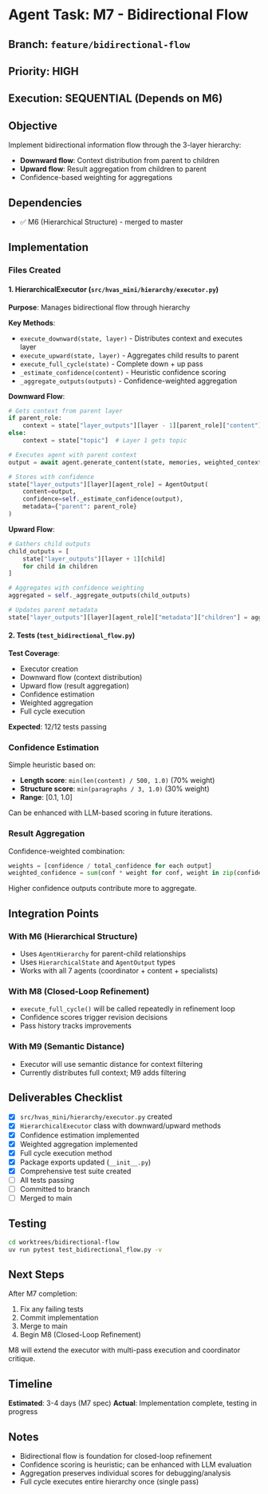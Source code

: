 # Agent Task: M7 - Bidirectional Flow

## Branch: `feature/bidirectional-flow`

## Priority: HIGH

## Execution: SEQUENTIAL (Depends on M6)

## Objective

Implement bidirectional information flow through the 3-layer hierarchy:
- **Downward flow**: Context distribution from parent to children
- **Upward flow**: Result aggregation from children to parent
- Confidence-based weighting for aggregations

## Dependencies

- ✅ M6 (Hierarchical Structure) - merged to master

## Implementation

### Files Created

#### 1. HierarchicalExecutor (`src/hvas_mini/hierarchy/executor.py`)

**Purpose**: Manages bidirectional flow through hierarchy

**Key Methods**:
- `execute_downward(state, layer)` - Distributes context and executes layer
- `execute_upward(state, layer)` - Aggregates child results to parent
- `execute_full_cycle(state)` - Complete down + up pass
- `_estimate_confidence(content)` - Heuristic confidence scoring
- `_aggregate_outputs(outputs)` - Confidence-weighted aggregation

**Downward Flow**:
```python
# Gets context from parent layer
if parent_role:
    context = state["layer_outputs"][layer - 1][parent_role]["content"]
else:
    context = state["topic"]  # Layer 1 gets topic

# Executes agent with parent context
output = await agent.generate_content(state, memories, weighted_context=context)

# Stores with confidence
state["layer_outputs"][layer][agent_role] = AgentOutput(
    content=output,
    confidence=self._estimate_confidence(output),
    metadata={"parent": parent_role}
)
```

**Upward Flow**:
```python
# Gathers child outputs
child_outputs = [
    state["layer_outputs"][layer + 1][child]
    for child in children
]

# Aggregates with confidence weighting
aggregated = self._aggregate_outputs(child_outputs)

# Updates parent metadata
state["layer_outputs"][layer][agent_role]["metadata"]["children"] = aggregated
```

#### 2. Tests (`test_bidirectional_flow.py`)

**Test Coverage**:
- Executor creation
- Downward flow (context distribution)
- Upward flow (result aggregation)
- Confidence estimation
- Weighted aggregation
- Full cycle execution

**Expected**: 12/12 tests passing

### Confidence Estimation

Simple heuristic based on:
- **Length score**: `min(len(content) / 500, 1.0)` (70% weight)
- **Structure score**: `min(paragraphs / 3, 1.0)` (30% weight)
- **Range**: [0.1, 1.0]

Can be enhanced with LLM-based scoring in future iterations.

### Result Aggregation

Confidence-weighted combination:
```python
weights = [confidence / total_confidence for each output]
weighted_confidence = sum(conf * weight for conf, weight in zip(confidences, weights))
```

Higher confidence outputs contribute more to aggregate.

## Integration Points

### With M6 (Hierarchical Structure)
- Uses `AgentHierarchy` for parent-child relationships
- Uses `HierarchicalState` and `AgentOutput` types
- Works with all 7 agents (coordinator + content + specialists)

### With M8 (Closed-Loop Refinement)
- `execute_full_cycle()` will be called repeatedly in refinement loop
- Confidence scores trigger revision decisions
- Pass history tracks improvements

### With M9 (Semantic Distance)
- Executor will use semantic distance for context filtering
- Currently distributes full context; M9 adds filtering

## Deliverables Checklist

- [x] `src/hvas_mini/hierarchy/executor.py` created
- [x] `HierarchicalExecutor` class with downward/upward methods
- [x] Confidence estimation implemented
- [x] Weighted aggregation implemented
- [x] Full cycle execution method
- [x] Package exports updated (`__init__.py`)
- [x] Comprehensive test suite created
- [ ] All tests passing
- [ ] Committed to branch
- [ ] Merged to main

## Testing

```bash
cd worktrees/bidirectional-flow
uv run pytest test_bidirectional_flow.py -v
```

## Next Steps

After M7 completion:
1. Fix any failing tests
2. Commit implementation
3. Merge to main
4. Begin M8 (Closed-Loop Refinement)

M8 will extend the executor with multi-pass execution and coordinator critique.

## Timeline

**Estimated**: 3-4 days (M7 spec)
**Actual**: Implementation complete, testing in progress

## Notes

- Bidirectional flow is foundation for closed-loop refinement
- Confidence scoring is heuristic; can be enhanced with LLM evaluation
- Aggregation preserves individual scores for debugging/analysis
- Full cycle executes entire hierarchy once (single pass)
